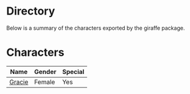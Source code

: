 # Directory
Below is a summary of the characters exported by the giraffe package.
# Characters
|Name|Gender|Special|
|---|---|---|
|[Gracie](./character/giraffe/gracie.go)|Female|Yes|
